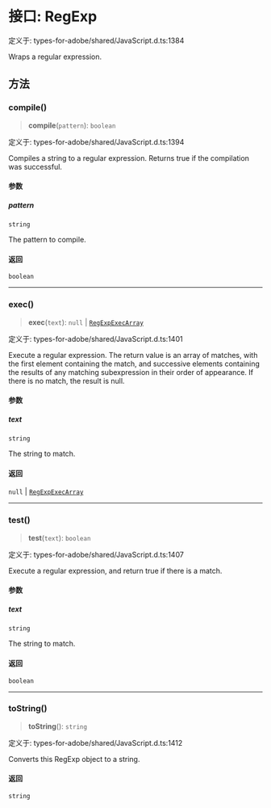 # 接口: RegExp

定义于: types-for-adobe/shared/JavaScript.d.ts:1384

Wraps a regular expression.

## 方法

### compile()

> **compile**(`pattern`): `boolean`

定义于: types-for-adobe/shared/JavaScript.d.ts:1394

Compiles a string to a regular expression. Returns true if the compilation was successful.

#### 参数

##### pattern

`string`

The pattern to compile.

#### 返回

`boolean`

***

### exec()

> **exec**(`text`): `null` \| [`RegExpExecArray`](RegExpExecArray.md)

定义于: types-for-adobe/shared/JavaScript.d.ts:1401

Execute a regular expression.
The return value is an array of matches, with the first element containing the match, and successive elements containing the results of any matching subexpression in their order of appearance. If there is no match, the result is null.

#### 参数

##### text

`string`

The string to match.

#### 返回

`null` \| [`RegExpExecArray`](RegExpExecArray.md)

***

### test()

> **test**(`text`): `boolean`

定义于: types-for-adobe/shared/JavaScript.d.ts:1407

Execute a regular expression, and return true if there is a match.

#### 参数

##### text

`string`

The string to match.

#### 返回

`boolean`

***

### toString()

> **toString**(): `string`

定义于: types-for-adobe/shared/JavaScript.d.ts:1412

Converts this RegExp object to a string.

#### 返回

`string`
